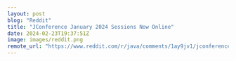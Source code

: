 ```yaml
---
layout: post
blog: "Reddit"
title: "JConference January 2024 Sessions Now Online"
date: 2024-02-23T19:37:51Z
image: images/reddit.png
remote_url: "https://www.reddit.com/r/java/comments/1ay9jv1/jconference_january_2024_sessions_now_online/"
---
```

